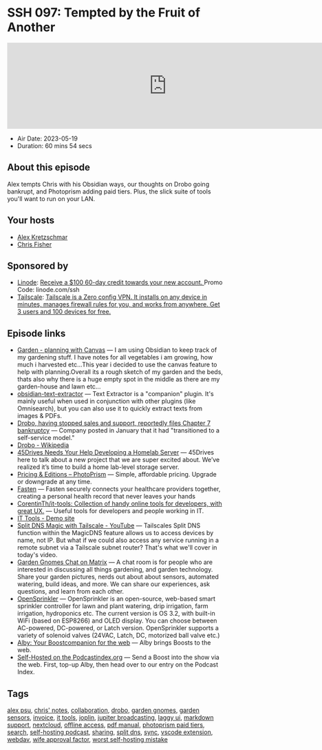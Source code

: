 # SSH 097: Tempted by the Fruit of Another

<iframe src="https://player.fireside.fm/v2/dUlrHQih+jn46JNuX?theme=dark" width="740" height="200" frameborder="0" scrolling="no"></iframe>

* Air Date: 2023-05-19
* Duration: 60 mins 54 secs

## About this episode

Alex tempts Chris with his Obsidian ways, our thoughts on Drobo going bankrupt, and Photoprism adding paid tiers. Plus, the slick suite of tools you'll want to run on your LAN.

## Your hosts
* [Alex Kretzschmar](https://selfhosted.show/hosts/alexktz)
* [Chris Fisher](https://selfhosted.show/hosts/chrislas)

## Sponsored by

  * [Linode](https://linode.com/ssh): [Receive a $100 60-day credit towards your new account. ](https://linode.com/ssh) Promo Code: linode.com/ssh
  * [Tailscale](http://tailscale.com/selfhosted): [Tailscale is a Zero config VPN. It installs on any device in minutes, manages firewall rules for you, and works from anywhere. Get 3 users and 100 devices for free. ](http://tailscale.com/selfhosted)



## Episode links

  * [Garden - planning with Canvas](https://www.reddit.com/r/ObsidianMD/comments/13jhp8c/garden_planning_with_canvas/ "Garden - planning with Canvas") — I am using Obsidian to keep track of my gardening stuff. I have notes for all vegetables i am growing, how much i harvested etc...This year i decided to use the canvas feature to help with planning.Overall its a rough sketch of my garden and the beds, thats also why there is a huge empty spot in the middle as there are my garden-house and lawn etc...
  * [obsidian-text-extractor](https://github.com/scambier/obsidian-text-extractor "obsidian-text-extractor") — Text Extractor is a "companion" plugin. It's mainly useful when used in conjunction with other plugins (like Omnisearch), but you can also use it to quickly extract texts from images & PDFs.
  * [Drobo, having stopped sales and support, reportedly files Chapter 7 bankruptcy](https://arstechnica.com/gadgets/2023/05/drobo-reportedly-files-ch-7-bankruptcy-signaling-the-end-of-a-simpler-nas/ "Drobo, having stopped sales and support, reportedly files Chapter 7 bankruptcy") — Company posted in January that it had "transitioned to a self-service model."
  * [Drobo - Wikipedia](https://en.wikipedia.org/wiki/Drobo#:~:text=in%20June%202013%2C%20with%20the,%2Doff%20as%20Drobo%2C%20Inc "Drobo - Wikipedia")
  * [45Drives Needs Your Help Developing a Homelab Server](https://www.reddit.com/r/homelab/comments/130ow24/45drives_needs_your_help_developing_a_homelab/ "45Drives Needs Your Help Developing a Homelab Server") — 45Drives here to talk about a new project that we are super excited about. We’ve realized it’s time to build a home lab-level storage server.
  * [Pricing & Editions – PhotoPrism](https://www.photoprism.app/editions#compare "Pricing & Editions – PhotoPrism") — Simple, affordable pricing. Upgrade or downgrade at any time.
  * [Fasten](https://github.com/fastenhealth/fasten-onprem "Fasten") — Fasten securely connects your healthcare providers together, creating a personal health record that never leaves your hands
  * [CorentinTh/it-tools: Collection of handy online tools for developers, with great UX.](https://github.com/CorentinTh/it-tools "CorentinTh/it-tools: Collection of handy online tools for developers, with great UX.") — Useful tools for developers and people working in IT. 
  * [IT Tools - Demo site](https://it-tools.tech/ "IT Tools - Demo site")
  * [Split DNS Magic with Tailscale - YouTube](https://www.youtube.com/watch?v=Uzcs97XcxiE "Split DNS Magic with Tailscale - YouTube") — Tailscales Split DNS function within the MagicDNS feature allows us to access devices by name, not IP. But what if we could also access any service running in a remote subnet via a Tailscale subnet router? That's what we'll cover in today's video.
  * [Garden Gnomes Chat on Matrix](https://matrix.to/#/%23garden:jupiterbroadcasting.com "Garden Gnomes Chat on Matrix") — A chat room is for people who are interested in discussing all things gardening, and garden technology. Share your garden pictures, nerds out about about sensors, automated watering, build ideas, and more. We can share our experiences, ask questions, and learn from each other.
  * [OpenSprinkler](https://opensprinkler.com/product/opensprinkler/ "OpenSprinkler") — OpenSprinkler is an open-source, web-based smart sprinkler controller for lawn and plant watering, drip irrigation, farm irrigation, hydroponics etc. The current version is OS 3.2, with built-in WiFi (based on ESP8266) and OLED display. You can choose between AC-powered, DC-powered, or Latch version. OpenSprinkler supports a variety of solenoid valves (24VAC, Latch, DC, motorized ball valve etc.)
  * [Alby: Your Boostcompanion for the web](https://getalby.com/ "Alby: Your Boostcompanion for the web") — Alby brings Boosts to the web.
  * [Self-Hosted on the Podcastindex.org](https://podcastindex.org/podcast/830124 "Self-Hosted on the Podcastindex.org") — Send a Boost into the show via the web. First, top-up Alby, then head over to our entry on the Podcast Index.



## Tags

[alex psu](https://selfhosted.show/tags/alex%20psu), [chris' notes](https://selfhosted.show/tags/chris'%20notes), [collaboration](https://selfhosted.show/tags/collaboration), [drobo](https://selfhosted.show/tags/drobo), [garden gnomes](https://selfhosted.show/tags/garden%20gnomes), [garden sensors](https://selfhosted.show/tags/garden%20sensors), [invoice](https://selfhosted.show/tags/invoice), [it tools](https://selfhosted.show/tags/it%20tools), [joplin](https://selfhosted.show/tags/joplin), [jupiter broadcasting](https://selfhosted.show/tags/jupiter%20broadcasting), [laggy ui](https://selfhosted.show/tags/laggy%20ui), [markdown support](https://selfhosted.show/tags/markdown%20support), [nextcloud](https://selfhosted.show/tags/nextcloud), [offline access](https://selfhosted.show/tags/offline%20access), [pdf manual](https://selfhosted.show/tags/pdf%20manual), [photoprism paid tiers](https://selfhosted.show/tags/photoprism%20paid%20tiers), [search](https://selfhosted.show/tags/search), [self-hosting podcast](https://selfhosted.show/tags/self-hosting%20podcast), [sharing](https://selfhosted.show/tags/sharing), [split dns](https://selfhosted.show/tags/split%20dns), [sync](https://selfhosted.show/tags/sync), [vscode extension](https://selfhosted.show/tags/vscode%20extension), [webdav](https://selfhosted.show/tags/webdav), [wife approval factor](https://selfhosted.show/tags/wife%20approval%20factor), [worst self-hosting mistake](https://selfhosted.show/tags/worst%20self-hosting%20mistake)